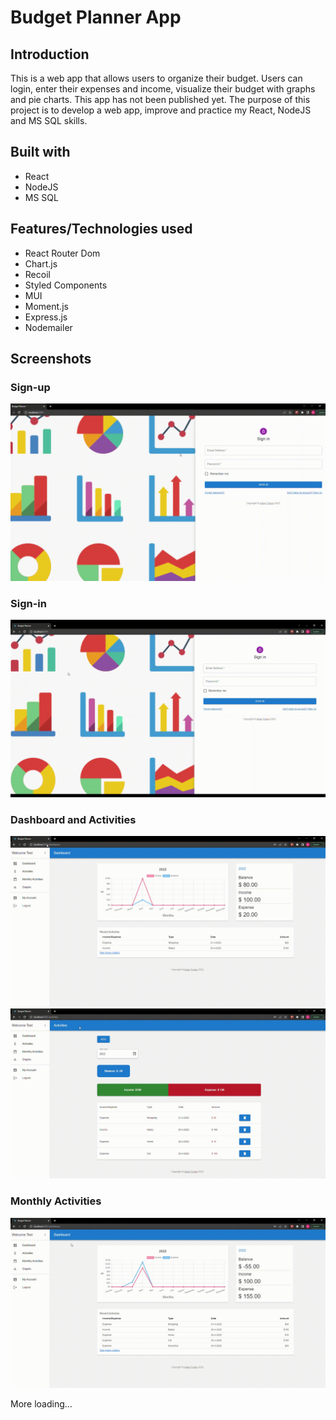 # Budget Planner App

## Introduction

This is a web app that allows users to organize their budget. Users can login, enter their expenses and income, visualize their budget with graphs and pie charts. This app has not been published yet. The purpose of this project is to develop a web app, improve and practice my React, NodeJS and MS SQL skills.

## Built with

- React
- NodeJS
- MS SQL

## Features/Technologies used

- React Router Dom
- Chart.js
- Recoil
- Styled Components
- MUI
- Moment.js
- Express.js
- Nodemailer

## Screenshots

### Sign-up
<img src="./images/Sign-up.gif" />

### Sign-in
<img src="./images/sign-in.gif" />

### Dashboard and Activities
<img src="./images/dashboard-activities.gif" />
<img src="./images/activities-2.gif" />

### Monthly Activities
<img src="./images/monthly-activities.gif" />

More loading...
